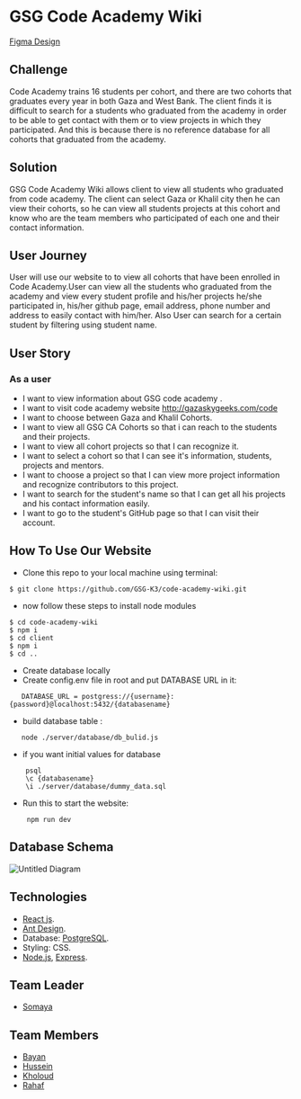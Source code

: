 # GSG Code Academy Wiki
[Figma Design](https://www.figma.com/file/DGkBLGal9IYhEDyjqpflsj/GSG-CA-Wiki?node-id=0%3A1)

## Challenge

Code Academy trains 16 students per cohort, and there are two cohorts that graduates every year in both Gaza and West Bank. The client finds it is difficult to search for a students who graduated from the academy in order to be able to get contact with them or to view projects in which they participated. And this is because there is no reference database for all cohorts that graduated from the academy.

## Solution 

GSG Code Academy Wiki allows client to view all students who graduated from code academy. The client can select Gaza or Khalil city then he can view their cohorts, so he can view all students projects at this cohort and know who are the team members who participated of each one and their contact information.

## User Journey

User will use our website to to view all cohorts that have been enrolled in Code Academy.User can view all the students who graduated from the academy and view every student profile and his/her projects he/she participated in, his/her github page, email address, phone number and address to easily contact with him/her. Also User can search for a certain student by filtering using student name.

## User Story

### As a user

- I want to view information about GSG code academy .
- I want to visit code academy website http://gazaskygeeks.com/code
- I want to choose between Gaza and Khalil Cohorts.
- I want to view all GSG CA Cohorts so that i can reach to the students and their projects.
- I want to view all cohort projects so that I can recognize it.
- I want to select a cohort so that I can see it's information, students, projects and mentors.
- I want to choose a project so that I can view more project information and recognize contributors to this project.
- I want to search for the student's name so that I can get all his projects and his contact information easily.
- I want to go to the student's GitHub page so that I can visit their account.

## How To Use Our Website
- Clone this repo to your local machine using terminal:
```shell
$ git clone https://github.com/GSG-K3/code-academy-wiki.git
```

- now follow these steps to install node modules
```shell
$ cd code-academy-wiki
$ npm i
$ cd client 
$ npm i
$ cd ..
```
- Create database locally
- Create config.env file in root and put DATABASE URL in it:
```
   DATABASE_URL = postgress://{username}:{password}@localhost:5432/{databasename}
   ```
- build database table :
```
   node ./server/database/db_bulid.js
 ```
- if you want initial values for database
```
    psql 
    \c {databasename} 
    \i ./server/database/dummy_data.sql

```
- Run this to start the website:
       
       npm run dev
   


## Database Schema
![Untitled Diagram](https://user-images.githubusercontent.com/57197216/79913442-44727280-842c-11ea-94c1-cebac7562d97.png)

## Technologies 

* [React js](https://reactjs.org/).
* [Ant Design](https://ant.design/).
* Database: [PostgreSQL](https://www.postgresql.org/).
* Styling: CSS.
* [Node.js](https://nodejs.org/en/), [Express](https://expressjs.com/).

## Team Leader
 - [Somaya](https://github.com/someyaaltous)


## Team Members

 - [Bayan](https://github.com/bayan-404)
 - [Hussein](https://github.com/Hussein-shahatet97)
 - [Kholoud](https://github.com/kholoudfann)
 - [Rahaf](https://github.com/rahaf-96)
